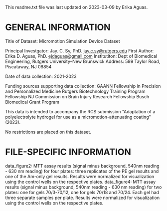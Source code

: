 This readme.txt file was last updated on 2023-03-09 by Erika Aguas.

# GENERAL INFORMATION
Title of Dataset: Micromotion Simulation Device Dataset

Principal Investgator: Jay. C. Sy, PhD. jay.c.sy@rutgers.edu
First Author: Erika D. Aguas, PhD. ejdaguas@gmail.com
Institutiton: Dept of Biomedical Engineering, Rutgers University–New Brunswick
Address: 599 Taylor Road, Piscataway, NJ 08854

Date of data collection: 2021-2023

Funding sources supporting data collection:
GAANN Fellowship in Precision and Personalized Medicine
Rutgers Biotechnology Training Program Fellowship
NJ Commission on Brain Injury Research Fellowship
Busch Biomedical Grant Program

This data is intended to accompany the RCS submission "Adaptation of a polyelectrolyte hydrogel for use as a micromotion-attenuating coating" (2023).

No restrictions are placed on this dataset.

# FILE-SPECIFIC INFORMATION

data_figure2: MTT assay results (signal minus background, 540nm reading - 630 nm reading) for four plates: three replicates of the PE gel results and one of the Am-only gel results. Results were normalized for visualization using the control wells on the respective plates.
data_figure4: MTT assay results (signal minus background, 540nm reading - 630 nm reading) for two plates: one for gels 70/3-70/12, one for gels 70/18 and 70/24. Each gel had three separate samples per plate. Results were normalized for visualization using the control wells on the respective plates.
